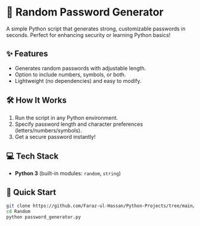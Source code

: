 # 🔐 Random Password Generator  

A simple Python script that generates strong, customizable passwords in seconds. Perfect for enhancing security or learning Python basics!  

## ✨ Features  
- Generates random passwords with adjustable length.  
- Option to include numbers, symbols, or both.  
- Lightweight (no dependencies) and easy to modify.  

## 🛠️ How It Works  
1. Run the script in any Python environment.  
2. Specify password length and character preferences (letters/numbers/symbols).  
3. Get a secure password instantly!  

## 💻 Tech Stack  
- **Python 3** (built-in modules: `random`, `string`)  

## 🔧 Quick Start  
```bash
git clone https://github.com/Faraz-ul-Hassan/Python-Projects/tree/main/Random%20Password%20Generator.git
cd Random
python password_generator.py
